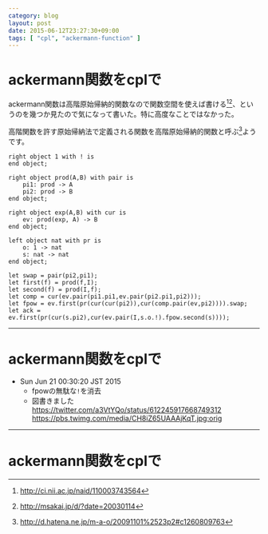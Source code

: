 ```yaml
---
category: blog
layout: post
date: 2015-06-12T23:27:30+09:00
tags: [ "cpl", "ackermann-function" ]
---
```


# ackermann関数をcplで

ackermann関数は高階原始帰納的関数なので関数空間を使えば書ける[^1][^2]、というのを幾つか見たので気になって書いた。特に高度なことではなかった。

高階関数を許す原始帰納法で定義される関数を高階原始帰納的関数と呼ぶ[^3]ようです。

```
right object 1 with ! is
end object;

right object prod(A,B) with pair is
    pi1: prod -> A
    pi2: prod -> B
end object;

right object exp(A,B) with cur is
    ev: prod(exp, A) -> B
end object;

left object nat with pr is
    o: 1 -> nat
    s: nat -> nat
end object;

let swap = pair(pi2,pi1);
let first(f) = prod(f,I);
let second(f) = prod(I,f);
let comp = cur(ev.pair(pi1.pi1,ev.pair(pi2.pi1,pi2)));
let fpow = ev.first(pr(cur(cur(pi2)),cur(comp.pair(ev,pi2)))).swap;
let ack = ev.first(pr(cur(s.pi2),cur(ev.pair(I,s.o.!).fpow.second(s))));
```

<!-- more -->

---

# ackermann関数をcplで

-   Sun Jun 21 00:30:20 JST 2015
    -   fpowの無駄な`!`を消去
    -   図書きました <https://twitter.com/a3VtYQo/status/612245917668749312> <https://pbs.twimg.com/media/CH8iZ65UAAAjKqT.jpg:orig>

---

# ackermann関数をcplで

[^1]: <http://ci.nii.ac.jp/naid/110003743564>
[^2]: <http://msakai.jp/d/?date=20030114>
[^3]: <http://d.hatena.ne.jp/m-a-o/20091101%2523p2#c1260809763>
